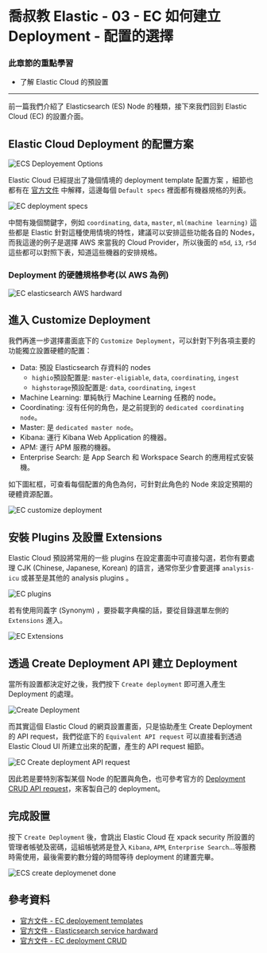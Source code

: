 # 喬叔教 Elastic - 03 - EC 如何建立 Deployment - 配置的選擇

### 此章節的重點學習

- 了解 Elastic Cloud 的預設置

---

前一篇我們介紹了 Elasticsearch (ES) Node 的種類，接下來我們回到 Elastic Cloud (EC) 的設置介面。

## Elastic Cloud Deployment 的配置方案

![ECS Deployement Options](https://i.imgur.com/DElQFOg.png)

Elastic Cloud 已經提出了幾個情境的 deployment template 配置方案 ，細節也都有在 [官方文件](https://www.elastic.co/guide/en/cloud/current/ec-getting-started-templates.html) 中解釋，這邊每個 `Default specs` 裡面都有機器規格的列表。

![EC deployment specs](https://i.imgur.com/4VuRPwj.png)

中間有幾個關鍵字，例如 `coordinating`, `data`, `master`, `ml(machine learning)` 這些都是 Elastic 針對這種使用情境的特性，建議可以安排這些功能各自的 Nodes，而我這邊的例子是選擇 AWS 來當我的 Cloud Provider，所以後面的 `m5d`, `i3`, `r5d` 這些都可以對照下表，知道這些機器的安排規格。

### Deployment 的硬體規格參考(以 AWS 為例)

![EC elasticsearch AWS hardward](https://i.imgur.com/WoH45sD.png)



## 進入 Customize Deployment

我們再進一步選擇畫面底下的 `Customize Deployment`，可以針對下列各項主要的功能獨立設置硬體的配置：

- Data: 預設 Elasticsearch 存資料的 nodes
  - `highio`預設配置是: `master-eligiable`, `data`, `coordinating`, `ingest`
  - `highstorage`預設配置是: `data`, `coordinating`, `ingest`
- Machine Learning: 單純執行 Machine Learning 任務的 node。
- Coordinating: 沒有任何的角色，是之前提到的 `dedicated coordinating node`。
- Master: 是 `dedicated master node`。
- Kibana: 運行 Kibana Web Application 的機器。
- APM: 運行 APM 服務的機器。
- Enterprise Search: 是 App Search 和 Workspace Search 的應用程式安裝機。

如下圖紅框，可查看每個配置的角色為何，可針對此角色的 Node 來設定預期的硬體資源配置。

![EC customize deployment](https://i.imgur.com/PjSvD7h.png)



## 安裝 Plugins 及設置 Extensions

Elastic Cloud 預設將常用的一些 plugins 在設定畫面中可直接勾選，若你有要處理 CJK (Chinese, Japanese, Korean) 的語言，通常你至少會要選擇 `analysis-icu` 或甚至是其他的 analysis plugins 。

![EC plugins](https://i.imgur.com/Oxqej4D.png)

若有使用同義字 (Synonym) ，要掛載字典檔的話，要從目錄選單左側的 `Extensions` 進入。

![EC Extensions](https://i.imgur.com/1bOzQFl.png)



## 透過 Create Deployment API 建立 Deployment

當所有設置都決定好之後，我們按下 `Create deployment` 即可進入產生 Deployment 的處理。

![Create Deployment](https://i.imgur.com/E8A3xjG.png)

而其實這個 Elastic Cloud 的網頁設置畫面，只是協助產生 Create Deployment 的 API request，我們從底下的 `Equivalent API request` 可以直接看到透過 Elastic Cloud UI 所建立出來的配置，產生的 API request 細節。

![EC Create deployment API request](https://i.imgur.com/fB0Lf6M.png)

因此若是要特別客製某個 Node 的配置與角色，也可參考官方的 [Deployment CRUD API request](https://www.elastic.co/guide/en/cloud/current/Deployment_-_CRUD.html)，來客製自己的 deployment。



## 完成設置

按下 `Create Deployment` 後，會跳出 Elastic Cloud 在 xpack security 所設置的管理者帳號及密碼，這組帳號將是登入 `Kibana`, `APM`, `Enterprise Search`…等服務時需使用，最後需要約數分鐘的時間等待 deployment 的建置完畢。

![ECS create deploymenet done](https://i.imgur.com/dHBnUIB.png)

## 參考資料

- [官方文件 - EC deployement templates](https://www.elastic.co/guide/en/cloud/current/ec-getting-started-templates.html)
- [官方文件 - Elasticsearch service hardward](https://www.elastic.co/guide/en/cloud/current/ec-reference-hardware.html)
- [官方文件 - EC deployment CRUD](https://www.elastic.co/guide/en/cloud/current/Deployment_-_CRUD.html)

